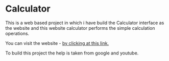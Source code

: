 # Calculator

This is a web based project in which i have build the Calculator interface as the website and this website calculator performs the simple calculation operations.

You can visit the website - <a href="https://vipulchauhan89.github.io/Calculator/">by clicking at this link.</a>

To build this project the help is taken from google and youtube.
